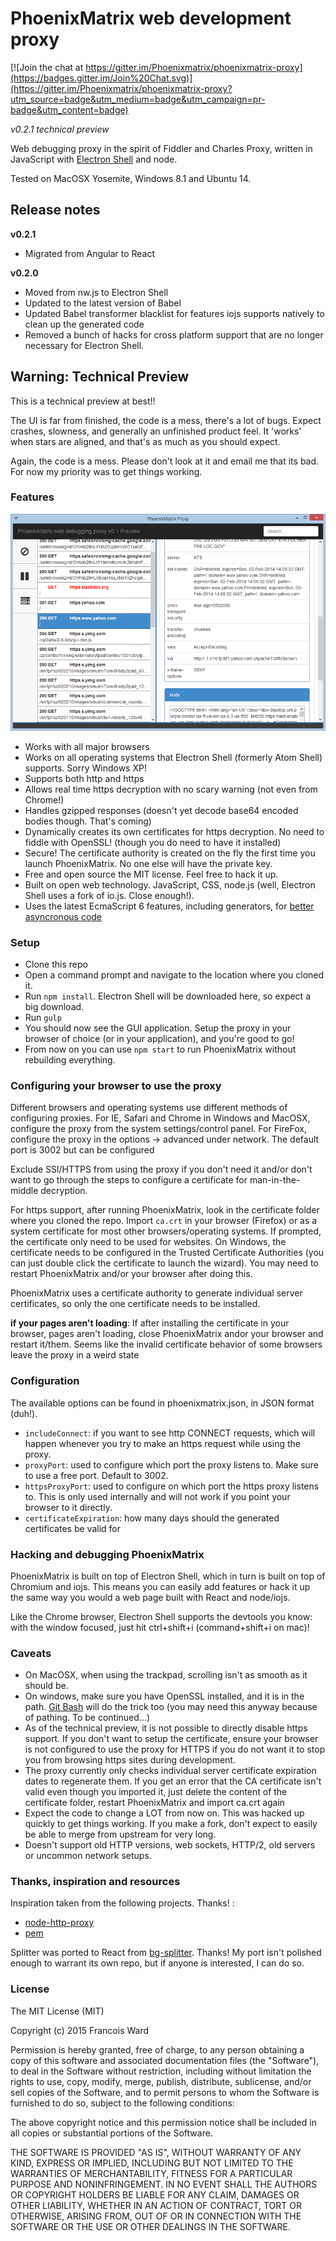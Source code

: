 PhoenixMatrix web development proxy
===================================

[![Join the chat at https://gitter.im/Phoenixmatrix/phoenixmatrix-proxy](https://badges.gitter.im/Join%20Chat.svg)](https://gitter.im/Phoenixmatrix/phoenixmatrix-proxy?utm_source=badge&utm_medium=badge&utm_campaign=pr-badge&utm_content=badge)

_v0.2.1 technical preview_

Web debugging proxy in the spirit of Fiddler and Charles Proxy, written in JavaScript with [Electron Shell](http://electron.atom.io/)
and node.

Tested on MacOSX Yosemite, Windows 8.1 and Ubuntu 14.

## Release notes

**v0.2.1**
* Migrated from Angular to React

**v0.2.0**
* Moved from nw.js to Electron Shell
* Updated to the latest version of Babel
* Updated Babel transformer blacklist for features iojs supports natively to clean up the generated code
* Removed a bunch of hacks for cross platform support that are no longer necessary for Electron Shell.

## Warning: Technical Preview
This is a technical preview at best!!

The UI is far from finished, the code is a mess, there's a lot of bugs. Expect crashes, slowness, and generally an
unfinished product feel. It 'works' when stars are aligned, and that's as much as you should expect.

Again, the code is a mess. Please don't look at it and email me that its bad. For now my priority was to get things working.

### Features

![PhoenixMatrix web development proxy](/doc/example.png?raw=true "See what happens behind the scene")

* Works with all major browsers
* Works on all operating systems that Electron Shell (formerly Atom Shell) supports. Sorry Windows XP!
* Supports both http and https
* Allows real time https decryption with no scary warning (not even from Chrome!)
* Handles gzipped responses (doesn't yet decode base64 encoded bodies though. That's coming)
* Dynamically creates its own certificates for https decryption. No need to fiddle with OpenSSL! (though you do need to have it installed)
* Secure! The certificate authority is created on the fly the first time you launch PhoenixMatrix. No one else will have the private key.
* Free and open source the MIT license. Feel free to hack it up.
* Built on open web technology. JavaScript, CSS, node.js (well, Electron Shell uses a fork of io.js. Close enough!).
* Uses the latest EcmaScript 6 features, including generators, for [better asyncronous code](http://eng.localytics.com/better-asynchronous-javascript/)

### Setup
* Clone this repo
* Open a command prompt and navigate to the location where you cloned it.
* Run `npm install`. Electron Shell will be downloaded here, so expect a big download.
* Run `gulp`
* You should now see the GUI application. Setup the proxy in your browser of choice (or in your application), and you're good to go!
* From now on you can use `npm start` to run PhoenixMatrix without rebuilding everything.

### Configuring your browser to use the proxy

Different browsers and operating systems use different methods of configuring proxies. For IE, Safari and Chrome in Windows and MacOSX, configure
the proxy from the system settings/control panel. For FireFox, configure the proxy in the options -> advanced under network. The default port is 3002 but
can be configured

Exclude SSl/HTTPS from using the proxy if you don't need it and/or don't want to go through the steps to configure a certificate for man-in-the-middle decryption.

For https support, after running PhoenixMatrix, look in the certificate folder where you cloned the repo. Import `ca.crt` in your browser (Firefox)
or as a system certificate for most other browsers/operating systems. If prompted, the certificate only need to be used for websites. On Windows, the certificate needs to
be configured in the Trusted Certificate Authorities (you can just double click the certificate to launch the wizard). You may need to restart PhoenixMatrix and/or your browser after doing this.

PhoenixMatrix uses a certificate authority to generate individual server certificates, so only the one certificate needs to be installed.

**if your pages aren't loading**: If after installing the certificate in your browser, pages aren't loading, close PhoenixMatrix andor your browser and restart it/them. Seems like the invalid certificate
behavior of some browsers leave the proxy in a weird state

### Configuration

The available options can be found in phoenixmatrix.json, in JSON format (duh!).
* `includeConnect`: if you want to see http CONNECT requests, which will happen whenever you try to make an https request while using the proxy.
* `proxyPort`: used to configure which port the proxy listens to. Make sure to use a free port. Default to 3002.
* `httpsProxyPort`: used to configure on which port the https proxy listens to. This is only used internally and will not work
if you point your browser to it directly.
* `certificateExpiration`: how many days should the generated certificates be valid for

### Hacking and debugging PhoenixMatrix

PhoenixMatrix is built on top of Electron Shell, which in turn is built on top of Chromium and iojs.
This means you can easily add features or hack it up the same way you would a web page built with React and node/iojs.

Like the Chrome browser, Electron Shell supports the devtools you know: with the window focused, just hit ctrl+shift+i (command+shift+i on mac)!

### Caveats
* On MacOSX, when using the trackpad, scrolling isn't as smooth as it should be.
* On windows, make sure you have OpenSSL installed, and it is in the path. [Git Bash](http://git-scm.com/downloads)
will do the trick too (you may need this anyway because of pathing. To be continued...)
* As of the technical preview, it is not possible to directly disable https support. If you don't want to setup the certificate, ensure your browser is not
configured to use the proxy for HTTPS if you do not want it to stop you from browsing https sites during development.
* The proxy currently only checks individual server certificate expiration dates to regenerate them. If you get an error that the CA certificate isn't valid
even though you imported it, just delete the content of the certificate folder, restart PhoenixMatrix and import ca.crt again
* Expect the code to change a LOT from now on. This was hacked up quickly to get things working. If you make a fork, don't expect to easily be able to merge from
upstream for very long.
* Doesn't support old HTTP versions, web sockets, HTTP/2, old servers or uncommon network setups.

### Thanks, inspiration and resources

Inspiration taken from the following projects. Thanks! :
* [node-http-proxy](https://github.com/nodejitsu/node-http-proxy)
* [pem](https://github.com/andris9/pem)

Splitter was ported to React from [bg-splitter](https://github.com/blackgate/bg-splitter). Thanks!
My port isn't polished enough to warrant its own repo, but if anyone is interested, I can do so.

### License

The MIT License (MIT)

Copyright (c) 2015 Francois Ward

Permission is hereby granted, free of charge, to any person obtaining a copy
of this software and associated documentation files (the "Software"), to deal
in the Software without restriction, including without limitation the rights
to use, copy, modify, merge, publish, distribute, sublicense, and/or sell
copies of the Software, and to permit persons to whom the Software is
furnished to do so, subject to the following conditions:

The above copyright notice and this permission notice shall be included in all
copies or substantial portions of the Software.

THE SOFTWARE IS PROVIDED "AS IS", WITHOUT WARRANTY OF ANY KIND, EXPRESS OR
IMPLIED, INCLUDING BUT NOT LIMITED TO THE WARRANTIES OF MERCHANTABILITY,
FITNESS FOR A PARTICULAR PURPOSE AND NONINFRINGEMENT. IN NO EVENT SHALL THE
AUTHORS OR COPYRIGHT HOLDERS BE LIABLE FOR ANY CLAIM, DAMAGES OR OTHER
LIABILITY, WHETHER IN AN ACTION OF CONTRACT, TORT OR OTHERWISE, ARISING FROM,
OUT OF OR IN CONNECTION WITH THE SOFTWARE OR THE USE OR OTHER DEALINGS IN THE
SOFTWARE.

